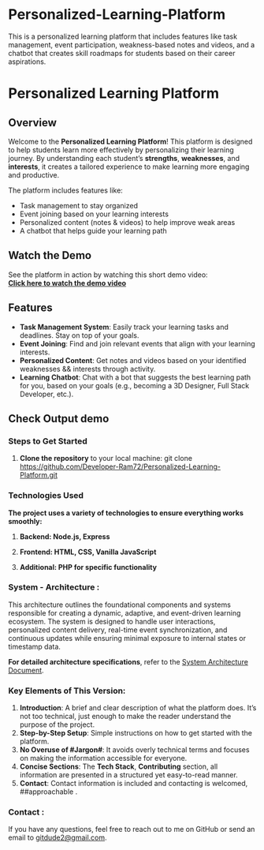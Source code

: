 # Personalized-Learning-Platform
This is a personalized learning platform that includes features like task management, event participation, weakness-based notes and videos, and a chatbot that creates skill roadmaps for students based on their career aspirations.
# Personalized Learning Platform

## Overview

Welcome to the **Personalized Learning Platform**! This platform is designed to help students learn more effectively by personalizing their learning journey. By understanding each student’s **strengths**, **weaknesses**, and **interests**, it creates a tailored experience to make learning more engaging and productive.

The platform includes features like:

- Task management to stay organized
- Event joining based on your learning interests
- Personalized content (notes & videos) to help improve weak areas
- A chatbot that helps guide your learning path

## Watch the Demo

See the platform in action by watching this short demo video:  
[**Click here to watch the demo video**](https://github.com/Developer-Ram72/Personalized-Learning-Platform/blob/main/learn.mp4)

## Features

- **Task Management System**: Easily track your learning tasks and deadlines. Stay on top of your goals.
- **Event Joining**: Find and join relevant events that align with your learning interests.
- **Personalized Content**: Get notes and videos based on your identified weaknesses && interests through activity.
- **Learning Chatbot**: Chat with a bot that suggests the best learning path for you, based on your goals (e.g., becoming a 3D Designer, Full Stack Developer, etc.).

## Check Output demo

### Steps to Get Started

1. **Clone the repository** to your local machine:
   git clone https://github.com/Developer-Ram72/Personalized-Learning-Platform.git

### Technologies Used
**The project uses a variety of technologies to ensure everything works smoothly:**

1. **Backend: Node.js, Express**

2. **Frontend: HTML, CSS, Vanilla JavaScript**

3. **Additional: PHP for specific functionality**

### System - Architecture :


This architecture outlines the foundational components and systems responsible for creating a dynamic, adaptive, and event-driven learning ecosystem. The system is designed to handle user interactions, personalized content delivery, real-time event synchronization, and continuous updates while ensuring minimal exposure to internal states or timestamp data.

**For detailed architecture specifications**, refer to the 
[System Architecture Document](https://github.com/Developer-Ram72/Personalized-Learning-Platform/blob/main/system_architecture.txt).

   
### Key Elements of This Version:

1. **Introduction**: A brief and clear description of what the platform does. It’s not too technical, just enough to make the reader understand the purpose of the project.
2. **Step-by-Step Setup**: Simple instructions on how to get started with the platform.
3. **No Overuse of #Jargon#**: It avoids overly technical terms and focuses on making the information accessible for everyone. 
4. **Concise Sections**: The **Tech Stack**, **Contributing** section, all information are presented in a structured yet easy-to-read manner. 
5. **Contact**: Contact information is included and contacting is welcomed, ##approachable .


### Contact :
 If you have any questions, feel free to reach out to me on GitHub or send an email to gitdude2@gmail.com.
